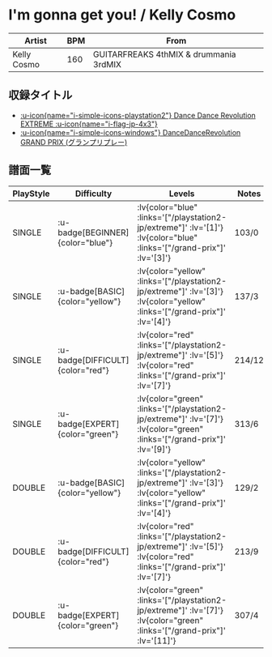 # I'm gonna get you! / Kelly Cosmo

|Artist|BPM|From|
|------|---|----|
|Kelly Cosmo|160|GUITARFREAKS 4thMIX & drummania 3rdMIX|

## 収録タイトル

- [ :u-icon{name="i-simple-icons-playstation2"} Dance Dance Revolution EXTREME :u-icon{name="i-flag-jp-4x3"} ](/playstation2-jp/extreme)
- [ :u-icon{name="i-simple-icons-windows"} DanceDanceRevolution GRAND PRIX (グランプリプレー)](/grand-prix)

## 譜面一覧

|PlayStyle|Difficulty|Levels|Notes|Movie|
|---------|----------|------|-----|-----|
|SINGLE| :u-badge[BEGINNER]{color="blue"} | :lv{color="blue" :links='["/playstation2-jp/extreme"]' :lv='[1]'}  :lv{color="blue" :links='["/grand-prix"]' :lv='[3]'} |103/0||
|SINGLE| :u-badge[BASIC]{color="yellow"} | :lv{color="yellow" :links='["/playstation2-jp/extreme"]' :lv='[3]'}  :lv{color="yellow" :links='["/grand-prix"]' :lv='[4]'} |137/3||
|SINGLE| :u-badge[DIFFICULT]{color="red"} | :lv{color="red" :links='["/playstation2-jp/extreme"]' :lv='[5]'}  :lv{color="red" :links='["/grand-prix"]' :lv='[7]'} |214/12||
|SINGLE| :u-badge[EXPERT]{color="green"} | :lv{color="green" :links='["/playstation2-jp/extreme"]' :lv='[7]'}  :lv{color="green" :links='["/grand-prix"]' :lv='[9]'} |313/6||
|DOUBLE| :u-badge[BASIC]{color="yellow"} | :lv{color="yellow" :links='["/playstation2-jp/extreme"]' :lv='[3]'}  :lv{color="yellow" :links='["/grand-prix"]' :lv='[4]'} |129/2||
|DOUBLE| :u-badge[DIFFICULT]{color="red"} | :lv{color="red" :links='["/playstation2-jp/extreme"]' :lv='[5]'}  :lv{color="red" :links='["/grand-prix"]' :lv='[7]'} |213/9||
|DOUBLE| :u-badge[EXPERT]{color="green"} | :lv{color="green" :links='["/playstation2-jp/extreme"]' :lv='[7]'}  :lv{color="green" :links='["/grand-prix"]' :lv='[11]'} |307/4||
